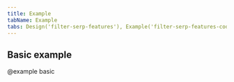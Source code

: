 ```yaml
---
title: Example
tabName: Example
tabs: Design('filter-serp-features'), Example('filter-serp-features-code')
---
```


## Basic example

@example basic
